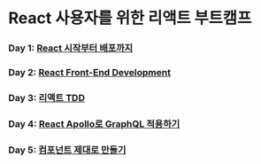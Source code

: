 # React 사용자를 위한 리액트 부트캠프

### Day 1: [React 시작부터 배포까지](https://github.com/njir/facebook-react-lecture/tree/develop/day1)

### Day 2: [React Front-End Development](https://github.com/njir/facebook-react-lecture/tree/develop/day2)

### Day 3: [리액트 TDD](https://github.com/njir/facebook-react-lecture/tree/develop/day3)

### Day 4: [React Apollo로 GraphQL 적용하기](https://github.com/njir/facebook-react-lecture/tree/develop/day4)

### Day 5: [컴포넌트 제대로 만들기](https://github.com/njir/facebook-react-lecture/tree/develop/day5)
